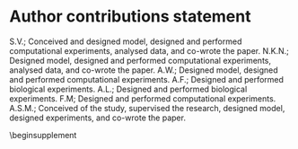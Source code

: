 # Author contributions statement

S.V.; Conceived and designed model, designed and performed computational experiments, analysed data, and co-wrote the paper. 
N.K.N.; Designed model, designed and performed computational experiments, analysed data, and co-wrote the paper.
A.W.; Designed model, designed and performed computational experiments.
A.F.; Designed and performed biological experiments.
A.L.; Designed and performed biological experiments.
F.M; Designed and performed computational experiments.
A.S.M.; Conceived of the study, supervised the research, designed model, designed experiments, and co-wrote the paper.

\beginsupplement